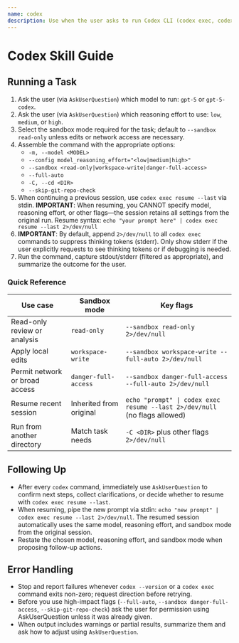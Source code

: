 ```yaml
---
name: codex
description: Use when the user asks to run Codex CLI (codex exec, codex resume) or references OpenAI Codex for code analysis, refactoring, or automated editing
---
```


# Codex Skill Guide

## Running a Task
1. Ask the user (via `AskUserQuestion`) which model to run: `gpt-5` or `gpt-5-codex`.
2. Ask the user (via `AskUserQuestion`) which reasoning effort to use: `low`, `medium`, or `high`.
3. Select the sandbox mode required for the task; default to `--sandbox read-only` unless edits or network access are necessary.
4. Assemble the command with the appropriate options:
   - `-m, --model <MODEL>`
   - `--config model_reasoning_effort="<low|medium|high>"`
   - `--sandbox <read-only|workspace-write|danger-full-access>`
   - `--full-auto`
   - `-C, --cd <DIR>`
   - `--skip-git-repo-check`
5. When continuing a previous session, use `codex exec resume --last` via stdin. **IMPORTANT**: When resuming, you CANNOT specify model, reasoning effort, or other flags—the session retains all settings from the original run. Resume syntax: `echo "your prompt here" | codex exec resume --last 2>/dev/null`
6. **IMPORTANT**: By default, append `2>/dev/null` to all `codex exec` commands to suppress thinking tokens (stderr). Only show stderr if the user explicitly requests to see thinking tokens or if debugging is needed.
7. Run the command, capture stdout/stderr (filtered as appropriate), and summarize the outcome for the user.

### Quick Reference
| Use case | Sandbox mode | Key flags |
| --- | --- | --- |
| Read-only review or analysis | `read-only` | `--sandbox read-only 2>/dev/null` |
| Apply local edits | `workspace-write` | `--sandbox workspace-write --full-auto 2>/dev/null` |
| Permit network or broad access | `danger-full-access` | `--sandbox danger-full-access --full-auto 2>/dev/null` |
| Resume recent session | Inherited from original | `echo "prompt" \| codex exec resume --last 2>/dev/null` (no flags allowed) |
| Run from another directory | Match task needs | `-C <DIR>` plus other flags `2>/dev/null` |

## Following Up
- After every `codex` command, immediately use `AskUserQuestion` to confirm next steps, collect clarifications, or decide whether to resume with `codex exec resume --last`.
- When resuming, pipe the new prompt via stdin: `echo "new prompt" | codex exec resume --last 2>/dev/null`. The resumed session automatically uses the same model, reasoning effort, and sandbox mode from the original session.
- Restate the chosen model, reasoning effort, and sandbox mode when proposing follow-up actions.

## Error Handling
- Stop and report failures whenever `codex --version` or a `codex exec` command exits non-zero; request direction before retrying.
- Before you use high-impact flags (`--full-auto`, `--sandbox danger-full-access`, `--skip-git-repo-check`) ask the user for permission using AskUserQuestion unless it was already given.
- When output includes warnings or partial results, summarize them and ask how to adjust using `AskUserQuestion`.
